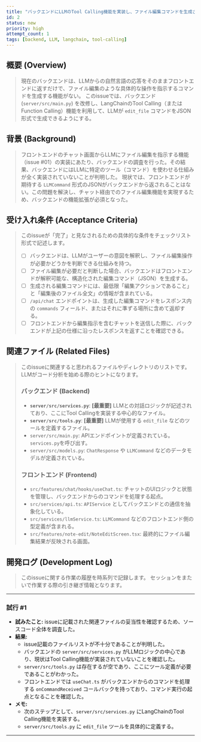 ```yaml
---
title: "バックエンドにLLMのTool Calling機能を実装し、ファイル編集コマンドを生成させる"
id: 2
status: new
priority: high
attempt_count: 1
tags: [backend, LLM, langchain, tool-calling]
---
```


## 概要 (Overview)

> 現在のバックエンドは、LLMからの自然言語の応答をそのままフロントエンドに返すだけで、ファイル編集のような具体的な操作を指示するコマンドを生成する機能がない。
> このissueでは、バックエンド (`server/src/main.py`) を改修し、LangChainのTool Calling（またはFunction Calling）機能を利用して、LLMが `edit_file` コマンドをJSON形式で生成できるようにする。

## 背景 (Background)

> フロントエンドのチャット画面からLLMにファイル編集を指示する機能（issue #01）の実装にあたり、バックエンドの調査を行った。その結果、バックエンドにはLLMに特定のツール（コマンド）を使わせる仕組みが全く実装されていないことが判明した。
> 現状では、フロントエンドが期待する `LLMCommand` 形式のJSONがバックエンドから返されることはない。この問題を解決し、チャット経由でのファイル編集機能を実現するため、バックエンドの機能拡張が必須となった。

## 受け入れ条件 (Acceptance Criteria)

> このissueが「完了」と見なされるための具体的な条件をチェックリスト形式で記述します。
> 
> - [ ] バックエンドは、LLMがユーザーの意図を解釈し、ファイル編集操作が必要かどうかを判断できる仕組みを持つ。
> - [ ] ファイル編集が必要だと判断した場合、バックエンドはフロントエンドが解釈可能な、構造化された編集コマンド（JSON）を生成する。
> - [ ] 生成される編集コマンドには、最低限「編集アクションであること」と「編集後のファイル全文」の情報が含まれている。
> - [ ] `/api/chat` エンドポイントは、生成した編集コマンドをレスポンス内の `commands` フィールド、またはそれに準ずる場所に含めて返却する。
> - [ ] フロントエンドから編集指示を含むチャットを送信した際に、バックエンドが上記の仕様に沿ったレスポンスを返すことを確認できる。

## 関連ファイル (Related Files)
> このissueに関連すると思われるファイルやディレクトリのリストです。
> LLMがコード分析を始める際のヒントになります。
> 
> ### バックエンド (Backend)
> - **`server/src/services.py`**: **[最重要]** LLMとの対話ロジックが記述されており、ここにTool Callingを実装する中心的なファイル。
> - **`server/src/tools.py`**: **[最重要]** LLMが使用する `edit_file` などのツールを定義するファイル。
> - `server/src/main.py`: APIエンドポイントが定義されている。`services.py`を呼び出す。
> - `server/src/models.py`: `ChatResponse` や `LLMCommand` などのデータモデルが定義されている。
> 
> ### フロントエンド (Frontend)
> - `src/features/chat/hooks/useChat.ts`: チャットのUIロジックと状態を管理し、バックエンドからのコマンドを処理する起点。
> - `src/services/api.ts`: `APIService` としてバックエンドとの通信を抽象化している。
> - `src/services/llmService.ts`: `LLMCommand` などのフロントエンド側の型定義が含まれる。
> - `src/features/note-edit/NoteEditScreen.tsx`: 最終的にファイル編集結果が反映される画面。

## 開発ログ (Development Log)

> このissueに関する作業の履歴を時系列で記録します。
> セッションをまたいで作業する際の引き継ぎ情報となります。

---
### 試行 #1

- **試みたこと:** issueに記載された関連ファイルの妥当性を確認するため、ソースコード全体を調査した。
- **結果:** 
  - issue記載のファイルリストが不十分であることが判明した。
  - バックエンドの `server/src/services.py` がLLMロジックの中心であり、現状はTool Calling機能が実装されていないことを確認した。
  - `server/src/tools.py` は存在するが空であり、ここにツール定義が必要であることがわかった。
  - フロントエンドでは `useChat.ts` がバックエンドからのコマンドを処理する `onCommandReceived` コールバックを持っており、コマンド実行の起点となることを確認した。
- **メモ:** 
  - 次のステップとして、`server/src/services.py` にLangChainのTool Calling機能を実装する。
  - `server/src/tools.py` に `edit_file` ツールを具体的に定義する。

---

